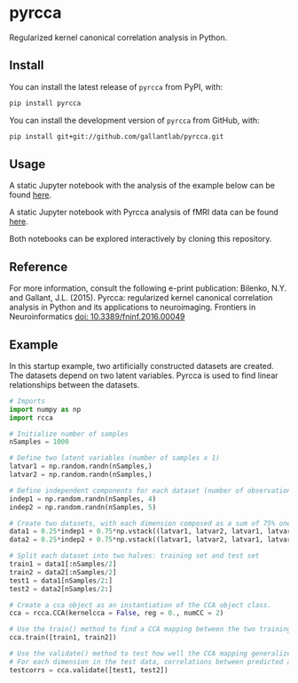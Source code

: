 pyrcca
======

Regularized kernel canonical correlation analysis in Python.

## Install

You can install the latest release of `pyrcca` from PyPI, with:

```bash
pip install pyrcca
```

You can install the development version of `pyrcca` from GitHub, with:

```bash
pip install git+git://github.com/gallantlab/pyrcca.git
```

## Usage

A static Jupyter notebook with the analysis of the example below can be found 
[here](examples/Pyrcca_usage_example.ipynb).

A static Jupyter notebook with Pyrcca analysis of fMRI data can be found
[here](examples/Pyrcca_neuroimaging_example.ipynb).

Both notebooks can be explored interactively by cloning this repository.


## Reference

For more information, consult the following e-print publication:
Bilenko, N.Y. and Gallant, J.L. (2015). Pyrcca: regularized kernel canonical correlation analysis in Python and its applications to neuroimaging. Frontiers in Neuroinformatics <a href="http://journal.frontiersin.org/article/10.3389/fninf.2016.00049/abstract"> doi: 10.3389/fninf.2016.00049</a>


## Example

In this startup example, two artificially constructed datasets are created. The datasets depend on two latent variables. Pyrcca is used to find linear relationships between the datasets. 

```python
# Imports
import numpy as np
import rcca

# Initialize number of samples
nSamples = 1000

# Define two latent variables (number of samples x 1)
latvar1 = np.random.randn(nSamples,)
latvar2 = np.random.randn(nSamples,)

# Define independent components for each dataset (number of observations x dataset dimensions)
indep1 = np.random.randn(nSamples, 4)
indep2 = np.random.randn(nSamples, 5)

# Create two datasets, with each dimension composed as a sum of 75% one of the latent variables and 25% independent component
data1 = 0.25*indep1 + 0.75*np.vstack((latvar1, latvar2, latvar1, latvar2)).T
data2 = 0.25*indep2 + 0.75*np.vstack((latvar1, latvar2, latvar1, latvar2, latvar1)).T

# Split each dataset into two halves: training set and test set
train1 = data1[:nSamples/2]
train2 = data2[:nSamples/2]
test1 = data1[nSamples/2:]
test2 = data2[nSamples/2:]

# Create a cca object as an instantiation of the CCA object class. 
cca = rcca.CCA(kernelcca = False, reg = 0., numCC = 2)

# Use the train() method to find a CCA mapping between the two training sets.
cca.train([train1, train2])

# Use the validate() method to test how well the CCA mapping generalizes to the test data.
# For each dimension in the test data, correlations between predicted and actual data are computed.
testcorrs = cca.validate([test1, test2])
```
